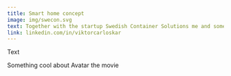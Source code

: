 ```yaml
---
title: Smart home concept
image: img/swecon.svg
text: Together with the startup Swedish Container Solutions me and some classmates created a smart home concept to conceptualize how a such a system could work in a container apartment.
link: linkedin.com/in/viktorcarloskar
---
```

Text

Something cool about Avatar the movie
